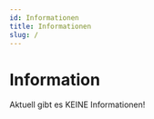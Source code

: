 ```yaml
---
id: Informationen
title: Informationen
slug: /
---
```


# Information

Aktuell gibt es KEINE Informationen!

